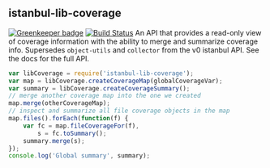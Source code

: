 ## istanbul-lib-coverage
[![Greenkeeper badge](https://badges.greenkeeper.io/istanbuljs/istanbul-lib-coverage.svg)](https://greenkeeper.io/)
[![Build Status](https://travis-ci.org/istanbuljs/istanbul-lib-coverage.svg?branch=master)](https://travis-ci.org/istanbuljs/istanbul-lib-coverage)
An API that provides a read-only view of coverage information with the ability
to merge and summarize coverage info.
Supersedes `object-utils` and `collector` from the v0 istanbul API.
See the docs for the full API.
```js
var libCoverage = require('istanbul-lib-coverage');
var map = libCoverage.createCoverageMap(globalCoverageVar);
var summary = libCoverage.createCoverageSummary();
// merge another coverage map into the one we created
map.merge(otherCoverageMap);
// inspect and summarize all file coverage objects in the map
map.files().forEach(function(f) {
    var fc = map.fileCoverageFor(f),
        s = fc.toSummary();
    summary.merge(s);
});
console.log('Global summary', summary);
```
